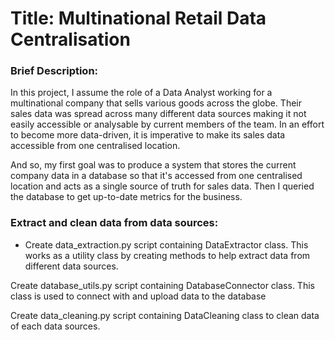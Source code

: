 # Title: Multinational Retail Data Centralisation

### Brief Description: 
In this project, I assume the role of a Data Analyst working for a multinational company that sells various goods across the globe. Their sales data was spread across many different data sources making it not easily accessible or analysable by current members of the team. In an effort to become more data-driven, it is imperative to make its sales data accessible from one centralised location. 

And so, my first goal was to produce a system that stores the current company data in a database so that it's accessed from one centralised location and acts as a single source of truth for sales data. Then I queried the database to get up-to-date metrics for the business.


### Extract and clean data from data sources:

- Create data_extraction.py script containing DataExtractor class. This works as a utility class by creating methods to help extract data from different data sources.

Create database_utils.py script containing DatabaseConnector class. This class is used to connect with and upload data to the database

Create data_cleaning.py script containing DataCleaning class to clean data of each data sources.
